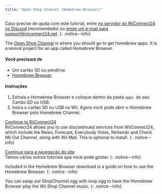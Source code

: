 ```yaml
---
title: "Open Shop Channel (Homebrew Browser)"
---
```


Caso precise de ajuda com este tutorial, entre [no servidor do RiiConnect24 no Discord](https://discord.gg/b4Y7jfD) (recomendado) ou [envie um e-mail para support@riiconnect24.net](mailto:support@riiconnect24.net).
{: .notice--info}

The [Open Shop Channel](https://oscwii.org/) is where you should go to get homebrew apps. It is a revival project for an app called Homebrew Browser.

#### Você precisará de
* Um cartão SD ou pendrive
* [Homebrew Browser](/assets/files/homebrew_browser_v0.3.9e.zip)

#### Instruções

1. Extraia o Homebrew Browser e coloque dentro da pasta `apps `do seu Cartão SD ou USB.
2. Insira o cartão SD ou USB no Wii. Agora você pode abrir o Homebrew Browser pelo Homebrew Channel.

[Continue to RiiConnect24](riiconnect24)<br> RiiConnect24 allows you to use discontinued services from WiiConnect24, which include the News, Forecast, Everybody Votes, Nintendo and Check Mii Out Channel, along with Wii Mail. This is optional to install.
{: .notice--info}

[Continue para a navegação do site](site-navigation)<br> Temos vários outros tutoriais que você pode gostar.
{: .notice--info}

Included in the Homebrew Browser download is a guide on how to use the Homebrew Browser.
{: .notice--info}

You can swap out ShopChannel.ogg with loop.ogg to have the Homebrew Browser play the Wii Shop Channel music.
{: .notice--info}

